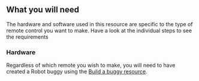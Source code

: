 ## What you will need

The hardware and software used in this resource are specific to the type of remote control you want to make. Have a look at the individual steps to see the requirements

### Hardware
Regardless of which remote you wish to make, you will need to have created a Robot buggy using the [Build a buggy resource](../build-a-buggy).

